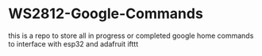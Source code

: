 # WS2812-Google-Commands
this is a repo to store all in progress or completed google home commands to interface with esp32 and adafruit ifttt
